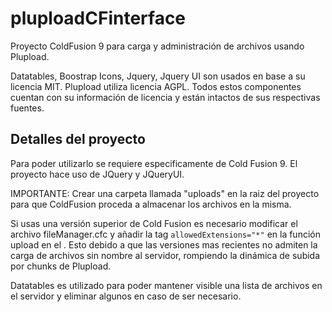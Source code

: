 # pluploadCFinterface
Proyecto ColdFusion 9 para carga y administración de archivos usando Plupload.

Datatables, Boostrap Icons, Jquery, Jquery UI son usados en base a su licencia MIT.
Plupload utiliza licencia AGPL.
Todos estos componentes cuentan con su información de licencia y están intactos de sus respectivas fuentes.

Detalles del proyecto
--------------------
Para poder utilizarlo se requiere especificamente de Cold Fusion 9. El proyecto hace uso de JQuery y JQueryUI.

IMPORTANTE: Crear una carpeta llamada "uploads" en la raiz del proyecto para que ColdFusion proceda a almacenar los archivos en la misma.

Si usas una versión superior de Cold Fusion es necesario modificar el archivo fileManager.cfc y añadir la tag 
`allowedExtensions="*"`
en la función upload en el <cffile>. Esto debido a que las versiones mas recientes no admiten la carga de archivos sin nombre al servidor, rompiendo la dinámica de subida por chunks de Plupload.

Datatables es utilizado para poder mantener visible una lista de archivos en el servidor y eliminar algunos en caso de ser necesario.
